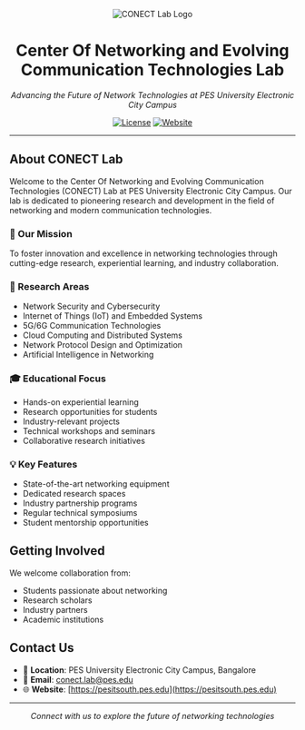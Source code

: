 <!-- Center Header with Logo -->
<div align="center">
  
![CONECT Lab Logo](![logo](https://github.com/user-attachments/assets/8631f073-808d-4b0b-a7f3-0c226418a138))
# Center Of Networking and Evolving Communication Technologies Lab

*Advancing the Future of Network Technologies at PES University Electronic City Campus*

[![License](https://img.shields.io/badge/License-MIT-blue.svg)](LICENSE)
[![Website](https://img.shields.io/badge/Website-CONECT_Lab-brightgreen.svg)](https://pesitsouth.pes.edu)
</div>

---

## About CONECT Lab

Welcome to the Center Of Networking and Evolving Communication Technologies (CONECT) Lab at PES University Electronic City Campus. Our lab is dedicated to pioneering research and development in the field of networking and modern communication technologies.

### 🎯 Our Mission

To foster innovation and excellence in networking technologies through cutting-edge research, experiential learning, and industry collaboration.

### 🔬 Research Areas

- Network Security and Cybersecurity
- Internet of Things (IoT) and Embedded Systems
- 5G/6G Communication Technologies
- Cloud Computing and Distributed Systems
- Network Protocol Design and Optimization
- Artificial Intelligence in Networking

### 🎓 Educational Focus

- Hands-on experiential learning
- Research opportunities for students
- Industry-relevant projects
- Technical workshops and seminars
- Collaborative research initiatives

### 💡 Key Features

- State-of-the-art networking equipment
- Dedicated research spaces
- Industry partnership programs
- Regular technical symposiums
- Student mentorship opportunities

## Getting Involved

We welcome collaboration from:
- Students passionate about networking
- Research scholars
- Industry partners
- Academic institutions

## Contact Us

- 📍 **Location**: PES University Electronic City Campus, Bangalore
- 📧 **Email**: [conect.lab@pes.edu](mailto:conect.lab@pes.edu)
- 🌐 **Website**: [https://pesitsouth.pes.edu](https://pesitsouth.pes.edu)

---

<div align="center">

*Connect with us to explore the future of networking technologies*

</div>

<!--
**CONECT-PES/CONECT-PES** is a ✨ _special_ ✨ repository because its `README.md` (this file) appears on your GitHub profile.

Here are some ideas to get you started:

- 🔭 I’m currently working on ...
- 🌱 I’m currently learning ...
- 👯 I’m looking to collaborate on ...
- 🤔 I’m looking for help with ...
- 💬 Ask me about ...
- 📫 How to reach me: ...
- 😄 Pronouns: ...
- ⚡ Fun fact: ...
-->

